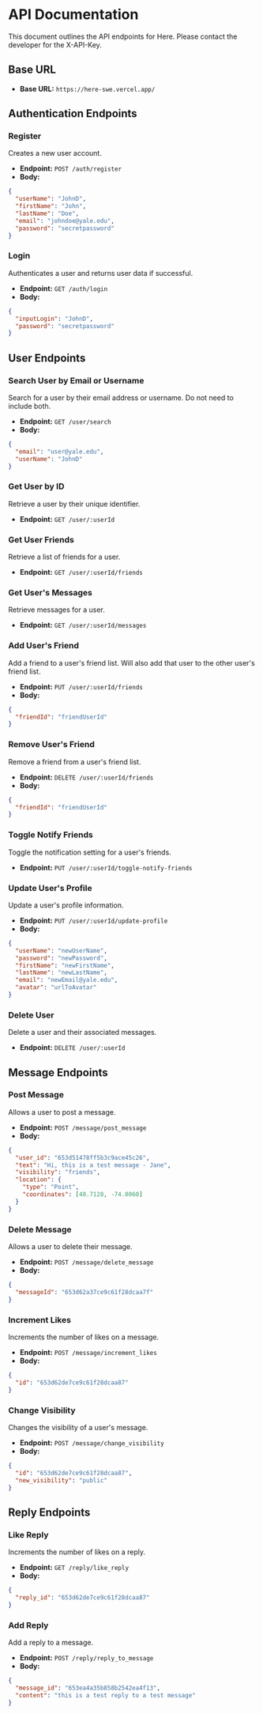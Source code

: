# API Documentation

This document outlines the API endpoints for Here. Please contact the developer for the X-API-Key.

## Base URL

- **Base URL:** `https://here-swe.vercel.app/`

## Authentication Endpoints

### Register

Creates a new user account.

- **Endpoint:** `POST /auth/register`
- **Body:**

```json
{
  "userName": "JohnD",
  "firstName": "John",
  "lastName": "Doe",
  "email": "johndoe@yale.edu",
  "password": "secretpassword"
}
```

### Login

Authenticates a user and returns user data if successful.

- **Endpoint:** `GET /auth/login`
- **Body:**

```json
{
  "inputLogin": "JohnD",
  "password": "secretpassword"
}
```

## User Endpoints

### Search User by Email or Username

Search for a user by their email address or username. Do not need to include both.

- **Endpoint:** `GET /user/search`
- **Body:**

```json
{
  "email": "user@yale.edu",
  "userName": "JohnD"
}
```

### Get User by ID

Retrieve a user by their unique identifier.

- **Endpoint:** `GET /user/:userId`

### Get User Friends

Retrieve a list of friends for a user.

- **Endpoint:** `GET /user/:userId/friends`

### Get User's Messages

Retrieve messages for a user.

- **Endpoint:** `GET /user/:userId/messages`

### Add User's Friend

Add a friend to a user's friend list. Will also add that user to the other user's friend list.

- **Endpoint:** `PUT /user/:userId/friends`
- **Body:**

```json
{
  "friendId": "friendUserId"
}
```

### Remove User's Friend

Remove a friend from a user's friend list.

- **Endpoint:** `DELETE /user/:userId/friends`
- **Body:**

```json
{
  "friendId": "friendUserId"
}
```

### Toggle Notify Friends

Toggle the notification setting for a user's friends.

- **Endpoint:** `PUT /user/:userId/toggle-notify-friends`

### Update User's Profile

Update a user's profile information.

- **Endpoint:** `PUT /user/:userId/update-profile`
- **Body:**

```json
{
  "userName": "newUserName",
  "password": "newPassword",
  "firstName": "newFirstName",
  "lastName": "newLastName",
  "email": "newEmail@yale.edu",
  "avatar": "urlToAvatar"
}
```

### Delete User

Delete a user and their associated messages.

- **Endpoint:** `DELETE /user/:userId`


## Message Endpoints

### Post Message

Allows a user to post a message.

- **Endpoint:** `POST /message/post_message`
- **Body:**

```json
{
  "user_id": "653d51478ff5b3c9ace45c26",
  "text": "Hi, this is a test message - Jane",
  "visibility": "friends",
  "location": {
    "type": "Point",
    "coordinates": [40.7128, -74.0060]
  }
}
```

### Delete Message

Allows a user to delete their message.

- **Endpoint:** `POST /message/delete_message`
- **Body:**

```json
{
  "messageId": "653d62a37ce9c61f28dcaa7f"
}
```

### Increment Likes

Increments the number of likes on a message.

- **Endpoint:** `POST /message/increment_likes`
- **Body:**

```json
{
  "id": "653d62de7ce9c61f28dcaa87"
}
```

### Change Visibility

Changes the visibility of a user's message.

- **Endpoint:** `POST /message/change_visibility`
- **Body:**

```json
{
  "id": "653d62de7ce9c61f28dcaa87",
  "new_visibility": "public"
}
```

## Reply Endpoints

### Like Reply

Increments the number of likes on a reply.

- **Endpoint:** `GET /reply/like_reply`
- **Body:**

```json
{
  "reply_id": "653d62de7ce9c61f28dcaa87"
}
```

### Add Reply

Add a reply to a message.

- **Endpoint:** `POST /reply/reply_to_message`
- **Body:**

```json
{
  "message_id": "653ea4a35b858b2542ea4f13",
  "content": "this is a test reply to a test message"
}
```